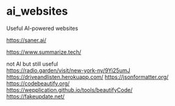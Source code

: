 # ai_websites
Useful AI-powered websites 

https://saner.ai/

https://www.summarize.tech/

not AI but still useful  
https://radio.garden/visit/new-york-ny/9Yi25umJ  
https://driveandlisten.herokuapp.com/
https://jsonformatter.org/  
https://codebeautify.org/  
https://wepplication.github.io/tools/beautifyCode/  
https://fakeupdate.net/
